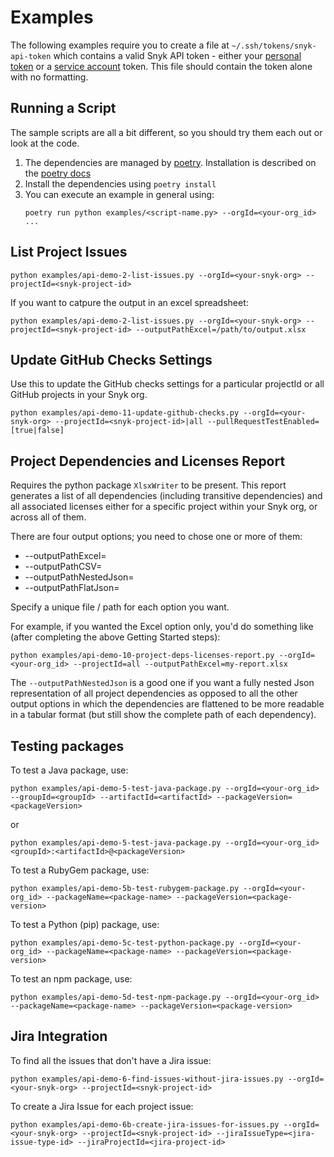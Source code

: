 # Examples


The following examples require you to create a file at `~/.ssh/tokens/snyk-api-token` which contains a valid Snyk API token - either your [personal token](https://app.snyk.io/account) or a [service account](https://snyk.io/docs/service-accounts/) token. This file should contain the token alone with no formatting.

## Running a Script
The sample scripts are all a bit different, so you should try them each out or look at the code. 

1. The dependencies are managed by [poetry](https://poetry.eustace.io/). Installation is described on the [poetry docs](https://poetry.eustace.io/docs/#introduction)
1. Install the dependencies using `poetry install`
1. You can execute an example in general using:
    ```
    poetry run python examples/<script-name.py> --orgId=<your-org_id> ...
    ```

## List Project Issues
```
python examples/api-demo-2-list-issues.py --orgId=<your-snyk-org> --projectId=<snyk-project-id>
```
If you want to catpure the output in an excel spreadsheet:
```
python examples/api-demo-2-list-issues.py --orgId=<your-snyk-org> --projectId=<snyk-project-id> --outputPathExcel=/path/to/output.xlsx
```

## Update GitHub Checks Settings
Use this to update the GitHub checks settings for a particular projectId or all GitHub projects in your Snyk org. 
```
python examples/api-demo-11-update-github-checks.py --orgId=<your-snyk-org> --projectId=<snyk-project-id>|all --pullRequestTestEnabled=[true|false]
```

## Project Dependencies and Licenses Report

Requires the python package `XlsxWriter` to be present.
This report generates a list of all dependencies (including transitive dependencies) and all associated licenses either for a specific project within your Snyk org, or across all of them.

There are four output options; you need to chose one or more of them:
* --outputPathExcel=<desired-output-file-path>
* --outputPathCSV=<desired-output-file-path>
* --outputPathNestedJson=<desired-output-file-path>
* --outputPathFlatJson=<desired-output-file-path>

Specify a unique file / path for each option you want.

For example, if you wanted the Excel option only, you'd do something like (after completing the above Getting Started steps):
```
python examples/api-demo-10-project-deps-licenses-report.py --orgId=<your-org_id> --projectId=all --outputPathExcel=my-report.xlsx
```

The `--outputPathNestedJson` is a good one if you want a fully nested Json representation of all project dependencies as opposed to all the other output options in which the dependencies are flattened to be more readable in a tabular format (but still show the complete path of each dependency).

## Testing packages

To test a Java package, use:
```
python examples/api-demo-5-test-java-package.py --orgId=<your-org_id> --groupId=<groupId> --artifactId=<artifactId> --packageVersion=<packageVersion>
```
or
```
python examples/api-demo-5-test-java-package.py --orgId=<your-org_id> <groupId>:<artifactId>@<packageVersion>
```

To test a RubyGem package, use:
```
python examples/api-demo-5b-test-rubygem-package.py --orgId=<your-org_id> --packageName=<package-name> --packageVersion=<package-version>
```

To test a Python (pip) package, use:
```
python examples/api-demo-5c-test-python-package.py --orgId=<your-org_id> --packageName=<package-name> --packageVersion=<package-version>
```

To test an npm package, use:
```
python examples/api-demo-5d-test-npm-package.py --orgId=<your-org_id> --packageName=<package-name> --packageVersion=<package-version>
```

## Jira Integration

To find all the issues that don't have a Jira issue:
```
python examples/api-demo-6-find-issues-without-jira-issues.py --orgId=<your-snyk-org> --projectId=<snyk-project-id>
```

To create a Jira Issue for each project issue:
```
python examples/api-demo-6b-create-jira-issues-for-issues.py --orgId=<your-snyk-org> --projectId=<snyk-project-id> --jiraIssueType=<jira-issue-type-id> --jiraProjectId=<jira-project-id>
```